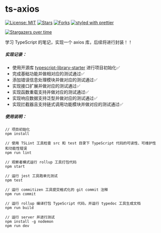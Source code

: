 # ts-axios
[![License: MIT](https://img.shields.io/badge/License-MIT-brightgreen.svg)](https://opensource.org/licenses/MIT)
[![Stars](https://img.shields.io/github/stars/ixiaorui2018/ts-axios)](https://img.shields.io/github/stars/ixiaorui2018/ts-axios)
[![Forks](https://img.shields.io/github/forks/ixiaorui2018/ts-axios)](https://img.shields.io/github/forks/ixiaorui2018/ts-axios)
[![styled with prettier](https://img.shields.io/badge/styled_with-prettier-ff69b4.svg)](https://github.com/prettier/prettier)

[![Stargazers over time](https://starchart.cc/ixiaorui2018/ts-axios.svg)](https://starchart.cc/ixiaorui2018/ts-axios)

学习 TypeScript 的笔记，实现一个 axios 库，后续将进行封装！！

##### 实现记录：

- 使用开源库 [typescript-library-starter](https://github.com/alexjoverm/typescript-library-starter) 进行项目初始化✅
- 完成基础功能并做相对应的测试通过✅
- 添加错误信息处理模块并做对应的测试通过✅
- 实现接口扩展并做对应的测试通过✅
- 实现函数重载支持并做对应的测试通过✅
- 实现响应数据支持泛型并做对应的测试通过✅
- 实现拦截器且支持链式调用功能模块并做对应的测试通过✅

##### 使用说明：

```shell
// 项目初始化
npm install

// 使用 TSLint 工具检查 src 和 test 目录下 TypeScript 代码的可读性、可维护性和功能性错误
npm run lint

// 观察者模式运行 rollup 工具打包代码
npm start

// 运行 jest 工具跑单元测试
npm test

// 运行 commitizen 工具提交格式化的 git commit 注释
npm run commit

// 运行 rollup 编译打包 TypeScript 代码，并运行 typedoc 工具生成文档
npm run build

// 运行 server 并进行测试
npm install -g nodemon
npm run dev
```

